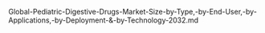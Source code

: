 Global-Pediatric-Digestive-Drugs-Market-Size-by-Type,-by-End-User,-by-Applications,-by-Deployment-&-by-Technology-2032.md
